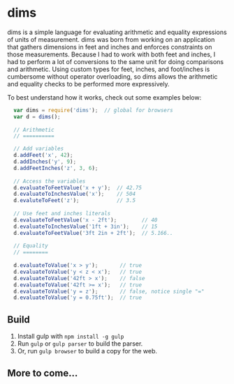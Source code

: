 # dims

dims is a simple language for evaluating arithmetic and equality expressions of units of measurement. dims was born from working on an application that gathers dimensions in feet and inches and enforces constraints on those measurements. Because I had to work with both feet and inches, I had to perform a lot of conversions to the same unit for doing comparisons and arithmetic. Using custom types for feet, inches, and foot/inches is cumbersome without operator overloading, so dims allows the arithmetic and equality checks to be performed more expressively.

To best understand how it works, check out some examples below:

```javascript
  var dims = require('dims');  // global for browsers
  var d = dims();
  
  // Arithmetic
  // ==========

  // Add variables
  d.addFeet('x', 42);
  d.addInches('y', 9);
  d.addFeetInches('z', 3, 6);
  
  // Access the variables
  d.evaluateToFeetValue('x + y');  // 42.75
  d.evaluateToInchesValue('x');    // 504
  d.evaluteToFeet('z');            // 3.5
  
  // Use feet and inches literals
  d.evaluateToFeetValue('x - 2ft');        // 40
  d.evaluateToInchesValue('1ft + 3in');    // 15
  d.evaluateToFeetValue('3ft 2in + 2ft');  // 5.166..
  
  // Equality
  // ========
  
  d.evaluateToValue('x > y');       // true
  d.evaluateToValue('y < z < x');   // true
  d.evaluateToValue('42ft > x');    // false
  d.evaluateToValue('42ft >= x');   // true
  d.evaluateToValue('y = z');       // false, notice single "="
  d.evaluateToValue('y = 0.75ft');  // true
```

## Build

1. Install gulp with `npm install -g gulp`
2. Run `gulp` or `gulp parser` to build the parser.
3. Or, run `gulp browser` to build a copy for the web.

## More to come...
